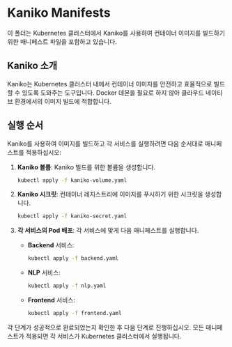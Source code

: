 # Kaniko Manifests

이 폴더는 Kubernetes 클러스터에서 Kaniko를 사용하여 컨테이너 이미지를 빌드하기 위한 매니페스트 파일을 포함하고 있습니다.

## Kaniko 소개

Kaniko는 Kubernetes 클러스터 내에서 컨테이너 이미지를 안전하고 효율적으로 빌드할 수 있도록 도와주는 도구입니다. Docker 데몬을 필요로 하지 않아 클라우드 네이티브 환경에서의 이미지 빌드에 적합합니다.

## 실행 순서

Kaniko를 사용하여 이미지를 빌드하고 각 서비스를 실행하려면 다음 순서대로 매니페스트를 적용하십시오:

1. **Kaniko 볼륨**: Kaniko 빌드를 위한 볼륨을 생성합니다.
    ```bash
    kubectl apply -f kaniko-volume.yaml
    ```

2. **Kaniko 시크릿**: 컨테이너 레지스트리에 이미지를 푸시하기 위한 시크릿을 생성합니다.
    ```bash
    kubectl apply -f kaniko-secret.yaml
    ```

3. **각 서비스의 Pod 배포**: 각 서비스에 맞게 다음 매니페스트를 실행합니다.
   - **Backend** 서비스:
     ```bash
     kubectl apply -f backend.yaml
     ```
   - **NLP** 서비스:
     ```bash
     kubectl apply -f nlp.yaml
     ```
   - **Frontend** 서비스:
     ```bash
     kubectl apply -f frontend.yaml
     ```

각 단계가 성공적으로 완료되었는지 확인한 후 다음 단계로 진행하십시오. 모든 매니페스트가 적용되면 각 서비스가 Kubernetes 클러스터에서 실행됩니다.
